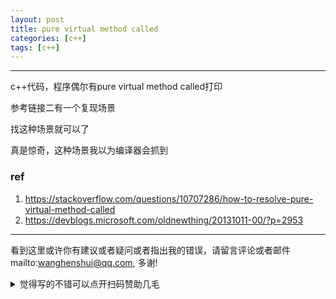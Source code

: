 ```yaml
---
layout: post
title: pure virtual method called
categories: [c++]
tags: [c++]
---
```

  

---

 

c++代码，程序偶尔有pure virtual method called打印

参考链接二有一个复现场景

找这种场景就可以了



真是惊奇，这种场景我以为编译器会抓到

### ref

1. https://stackoverflow.com/questions/10707286/how-to-resolve-pure-virtual-method-called
2. https://devblogs.microsoft.com/oldnewthing/20131011-00/?p=2953



---

看到这里或许你有建议或者疑问或者指出我的错误，请留言评论或者邮件mailto:wanghenshui@qq.com, 多谢! 
<details>
<summary>觉得写的不错可以点开扫码赞助几毛</summary>
![微信转账](https://wanghenshui.github.io/assets/wepay.png)
</details>